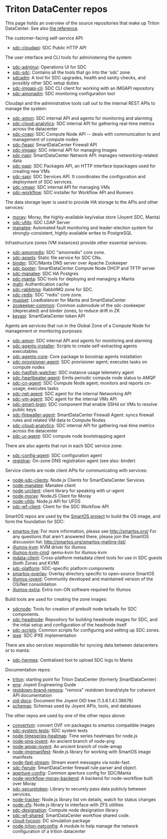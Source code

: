 # Triton DataCenter repos

This page holds an overview of the source repositories that make up
Triton DataCenter. See also [the reference](../reference.md).


The customer-facing self-service API:

* [sdc-cloudapi](https://github.com/TritonDataCenter/sdc-cloudapi): SDC Public HTTP API


The user interface and CLI tools for administering the system:

* [sdc-adminui](https://github.com/TritonDataCenter/sdc-adminui): Operations UI for SDC
* [sdc-sdc](https://github.com/TritonDataCenter/sdc-sdc): Contains all the tools that go into the &#39;sdc&#39; zone.
* [sdcadm](https://github.com/TritonDataCenter/sdcadm): A tool for SDC upgrades, health and sanity checks, and possibly other SDC setup duties
* [sdc-imgapi-cli](https://github.com/TritonDataCenter/sdc-imgapi-cli): SDC CLI client for working with an IMGAPI repository
* [sdc-amonadm](https://github.com/TritonDataCenter/sdc-amonadm): SDC monitoring configuration tool


Cloudapi and the administrative tools call out to the internal REST APIs
to manage the system:

* [sdc-amon](https://github.com/TritonDataCenter/sdc-amon): SDC internal API and agents for monitoring and alarming
* [sdc-cloud-analytics](https://github.com/TritonDataCenter/sdc-cloud-analytics): SDC internal API for gathering real-time metrics across the datacenter
* [sdc-cnapi](https://github.com/TritonDataCenter/sdc-cnapi): SDC Compute Node API -- deals with communication to and management of compute nodes
* [sdc-fwapi](https://github.com/TritonDataCenter/sdc-fwapi): SmartDataCenter Firewall API
* [sdc-imgapi](https://github.com/TritonDataCenter/sdc-imgapi): SDC internal API for managing Images
* [sdc-napi](https://github.com/TritonDataCenter/sdc-napi): SmartDataCenter Network API: manages networking-related data
* [sdc-papi](https://github.com/TritonDataCenter/sdc-papi): SDC Packages API, an HTTP interface topackages used for creating new VMs
* [sdc-sapi](https://github.com/TritonDataCenter/sdc-sapi): SDC Services API. It coordinates the configuration and deployment of SDC services.
* [sdc-vmapi](https://github.com/TritonDataCenter/sdc-vmapi): SDC internal API for managing VMs
* [sdc-workflow](https://github.com/TritonDataCenter/sdc-workflow): SDC installer for Workflow API and Runners


The data storage layer is used to provide HA storage to the APIs and other
services:

* [moray](https://github.com/TritonDataCenter/moray): Moray, the highly-available key/value store (Joyent SDC, Manta)
* [sdc-ufds](https://github.com/TritonDataCenter/sdc-ufds): SDC LDAP Server
* [manatee](https://github.com/TritonDataCenter/manatee): Automated fault monitoring and leader-election system for strongly-consistent, highly-available writes to PostgreSQL


Infrastructure zones (VM instances) provide other essential services:

* [sdc-amonredis](https://github.com/TritonDataCenter/sdc-amonredis): SDC &quot;amonredis&quot; core zone.
* [sdc-assets](https://github.com/TritonDataCenter/sdc-assets): Static file service for SDC CNs.
* [binder](https://github.com/TritonDataCenter/binder): SDC/Manta DNS server over Apache Zookeeper
* [sdc-booter](https://github.com/TritonDataCenter/sdc-booter): SmartDataCenter Compute Node DHCP and TFTP server
* [sdc-manatee](https://github.com/TritonDataCenter/sdc-manatee): SDC HA Postgres
* [sdc-manta](https://github.com/TritonDataCenter/sdc-manta): SDC tools for deploying and managing a Manta
* [mahi](https://github.com/TritonDataCenter/mahi): Authentication cache
* [sdc-rabbitmq](https://github.com/TritonDataCenter/sdc-rabbitmq): RabbitMQ zone for SDC.
* [sdc-redis](https://github.com/TritonDataCenter/sdc-redis): SDC &quot;redis&quot; core zone.
* [muppet](https://github.com/TritonDataCenter/muppet): Loadbalancer for Manta and SmartDataCenter
* [zookeeper-common](https://github.com/TritonDataCenter/zookeeper-common): Common submodule of the sdc-zookeeper (deprecated) and binder zones, to reduce drift in ZK
* [keyapi](https://github.com/TritonDataCenter/keyapi): SmartDataCenter token API


Agents are services that run in the Global Zone of a Compute Node for
management or monitoring purposes:

* [sdc-amon](https://github.com/TritonDataCenter/sdc-amon): SDC internal API and agents for monitoring and alarming
* [sdc-agents-installer](https://github.com/TritonDataCenter/sdc-agents-installer): Scripts to create self-extracting agents executables
* [sdc-agents-core](https://github.com/TritonDataCenter/sdc-agents-core): Core package to boostrap agents installation
* [sdc-provisioner-agent](https://github.com/TritonDataCenter/sdc-provisioner-agent): SDC provisioner agent; executes tasks on compute nodes
* [sdc-hagfish-watcher](https://github.com/TritonDataCenter/sdc-hagfish-watcher): SDC instance usage telemetry agent
* [sdc-heartbeater-agent](https://github.com/TritonDataCenter/sdc-heartbeater-agent): Emits periodic compute node status to AMQP
* [sdc-cn-agent](https://github.com/TritonDataCenter/sdc-cn-agent): SDC Compute Node agent; monitors and reports cn-usage, executes tasks
* [sdc-net-agent](https://github.com/TritonDataCenter/sdc-net-agent): SDC agent for the internal Networking API
* [sdc-vm-agent](https://github.com/TritonDataCenter/sdc-vm-agent): SDC agent for the internal VMs API
* [sdc-smart-login](https://github.com/TritonDataCenter/sdc-smart-login): SDC component that enable SSHd on VMs to resolve public keys
* [sdc-firewaller-agent](https://github.com/TritonDataCenter/sdc-firewaller-agent): SmartDataCenter Firewall Agent: syncs firewall rules and related VM data to Compute Nodes
* [sdc-cloud-analytics](https://github.com/TritonDataCenter/sdc-cloud-analytics): SDC internal API for gathering real-time metrics across the datacenter
* [sdc-ur-agent](https://github.com/TritonDataCenter/sdc-ur-agent): SDC compute node bootstrapping agent


There are also agents that run in each SDC service zone:

* [sdc-config-agent](https://github.com/TritonDataCenter/sdc-config-agent): SDC configuration agent
* [registrar](https://github.com/TritonDataCenter/registrar): On-zone DNS registration agent (see also: binder)


Service clients are node client APIs for communicating with services:

* [node-sdc-clients](https://github.com/TritonDataCenter/node-sdc-clients): Node.js Clients for SmartDataCenter Services
* [node-manatee](https://github.com/TritonDataCenter/node-manatee): Manatee client
* [node-urclient](https://github.com/TritonDataCenter/node-urclient): client library for speaking with ur-agent
* [node-moray](https://github.com/TritonDataCenter/node-moray): NodeJS Client for Moray
* [node-ufds](https://github.com/TritonDataCenter/node-ufds): Node.js API for UFDS
* [sdc-wf-client](https://github.com/TritonDataCenter/sdc-wf-client): Client for the SDC Workflow API


SmartOS repos are used by the [SmartOS project](http://smartos.org) to build
the OS image, and form the foundation for SDC:

* [smartos-live](https://github.com/TritonDataCenter/smartos-live): For more information, please see http://smartos.org/ For any questions that aren&#39;t answered there, please join the SmartOS discussion list: http://smartos.org/smartos-mailing-list/
* [illumos-kvm](https://github.com/TritonDataCenter/illumos-kvm): KVM driver for illumos
* [illumos-kvm-cmd](https://github.com/TritonDataCenter/illumos-kvm-cmd): qemu-kvm for illumos-kvm
* [mdata-client](https://github.com/TritonDataCenter/mdata-client): Cross-platform metadata client tools for use in SDC guests (both Zones and KVM)
* [sdc-platform](https://github.com/TritonDataCenter/sdc-platform): SDC-specific platform components
* [smartos-overlay](https://github.com/TritonDataCenter/smartos-overlay): Overlay directory specific to open-source SmartOS
* [illumos-joyent](https://github.com/TritonDataCenter/illumos-joyent): Community developed and maintained version of the OS/Net consolidation
* [illumos-extra](https://github.com/TritonDataCenter/illumos-extra): Extra non-ON software required for Illumos


Build tools are used for creating the zone images:

* [sdcnode](https://github.com/TritonDataCenter/sdcnode): Tools for creation of prebuilt node tarballs for SDC components.
* [sdc-headnode](https://github.com/TritonDataCenter/sdc-headnode): Repository for building headnode images for SDC, and the intial setup and configuration of the headnode itself
* [sdc-scripts](https://github.com/TritonDataCenter/sdc-scripts): Common scripts for configuring and setting up SDC zones.
* [ipxe](https://github.com/TritonDataCenter/ipxe): SDC iPXE implementation


There are also services responsible for syncing data between datacenters or
to manta:

* [sdc-hermes](https://github.com/TritonDataCenter/sdc-hermes): Centralised tool to upload SDC logs to Manta


Documentation repos:

* [triton](https://github.com/TritonDataCenter/triton): starting point for Triton DataCenter (formerly SmartDataCenter)
* [eng](https://github.com/TritonDataCenter/eng): Joyent Engineering Guide
* [restdown-brand-remora](https://github.com/TritonDataCenter/restdown-brand-remora): &quot;remora&quot; restdown brand/style for coherent API documentation
* [oid-docs](https://github.com/TritonDataCenter/oid-docs): Document the Joyent OID tree (1.3.6.1.4.1.38678)
* [schemas](https://github.com/TritonDataCenter/schemas): Schemas used by Joyent APIs, tools, and databases


The other repos are used by one of the other repos above:

* [convertvm](https://github.com/TritonDataCenter/convertvm): convert OVF vm packages to smartos compatible images
* [sdc-system-tests](https://github.com/TritonDataCenter/sdc-system-tests): SDC system tests
* [node-timeseries-heatmap](https://github.com/TritonDataCenter/node-timeseries-heatmap): Time series heatmaps for node.js
* [node-png-joyent](https://github.com/TritonDataCenter/node-png-joyent): An ancient branch of node-png
* [node-amqp-joyent](https://github.com/TritonDataCenter/node-amqp-joyent): An ancient branch of node-amqp
* [node-imgmanifest](https://github.com/TritonDataCenter/node-imgmanifest): Node.js library for working with SmartOS image manifests
* [node-fast-stream](https://github.com/TritonDataCenter/node-fast-messages): Stream event messages via node-fast.
* [sdc-fwrule](https://github.com/TritonDataCenter/sdc-fwrule): SmartDataCenter firewall rule parser and object.
* [aperture-config](https://github.com/TritonDataCenter/aperture-config): Common aperture config for SDC/Manta
* [node-workflow-moray-backend](https://github.com/TritonDataCenter/node-workflow-moray-backend): A backend for node-workflow built over Moray
* [sdc-securetoken](https://github.com/TritonDataCenter/sdc-securetoken): Library to securely pass data publicly between services.
* [node-tracker](https://github.com/TritonDataCenter/node-tracker): Node.js library list vm details, watch for status changes
* [node-zfs](https://github.com/TritonDataCenter/node-zfs): Node.js library to interface with ZFS utilities
* [sdc-designation](https://github.com/TritonDataCenter/sdc-designation): Compute node designation library
* [sdc-wf-shared](https://github.com/TritonDataCenter/sdc-wf-shared): SmartDataCenter workflow shared code.
* [cloud-tycoon](https://github.com/TritonDataCenter/cloud-tycoon): DC simulation package
* [node-triton-netconfig](https://github.com/TritonDataCenter/node-triton-netconfig): A module to help manage the network configuration of a trition datacenter
